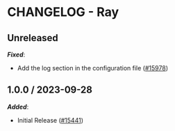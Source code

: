 # CHANGELOG - Ray

## Unreleased

***Fixed***:

* Add the log section in the configuration file ([#15978](https://github.com/DataDog/integrations-core/pull/15978))

## 1.0.0 / 2023-09-28

***Added***:

* Initial Release ([#15441](https://github.com/DataDog/integrations-core/pull/15441))
